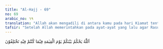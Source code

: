 ```yaml
---
title: "Al-Hajj - 69"
no: 69
arabic_no: ٦٩
translation: "Allah akan mengadili di antara kamu pada hari Kiamat tentang apa yang dahulu kamu memperselisihkannya. "
tafsir: "Setelah Allah memerintahkan pada ayat-ayat yang lalu agar Rasulullah berpaling dari orang-orang yang kafir, maka pada ayat ini Allah menegaskan bahwa Allah akan menentukan keputusan dan hukum pada hari Kiamat antara mereka yang berselisih dalam persoalan agama itu, sehingga terbukti mana yang benar dan mana yang salah.\n\nOrang-orang yang beriman mereka bersabar, dan menguatkan keimanan mereka, sebagaimana firman Allah:\n\nKarena itu serulah (mereka beriman) dan tetaplah (beriman dan berdakwah) sebagaimana diperintahkan kepadamu (Muhammad) dan janganlah mengikuti keinginan mereka dan katakanlah, \"Aku beriman kepada Kitab yang diturunkan Allah dan aku diperintahkan agar berlaku adil di antara kamu. (asy-Syura/42: 15)"
---
```

اَللّٰهُ يَحْكُمُ بَيْنَكُمْ يَوْمَ الْقِيٰمَةِ فِيْمَا كُنْتُمْ فِيْهِ تَخْتَلِفُوْنَ 